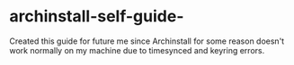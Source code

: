 # archinstall-self-guide-
Created this guide for future me since Archinstall for some reason doesn't work normally on my machine due to timesynced and keyring errors.
